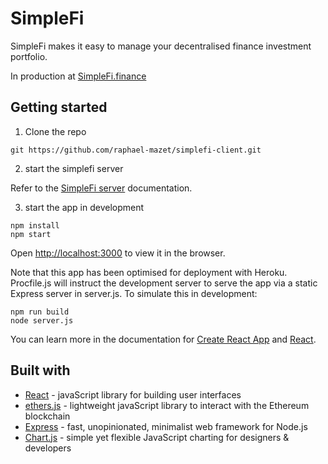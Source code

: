 # SimpleFi

SimpleFi makes it easy to manage your decentralised finance investment portfolio.

In production at [SimpleFi.finance](https://simplefi.finance)


## Getting started

1. Clone the repo

```
git https://github.com/raphael-mazet/simplefi-client.git
```

2. start the simplefi server

Refer to the [SimpleFi server](https://github.com/raphael-mazet/simplefi-client.git) documentation.


3. start the app in development

```
npm install
npm start
```
Open [http://localhost:3000](http://localhost:3000) to view it in the browser.

Note that this app has been optimised for deployment with Heroku. Procfile.js will instruct the development server to serve the app via a static Express server in server.js. To simulate this in development:
```
npm run build
node server.js
```

You can learn more in the documentation for [Create React App](https://facebook.github.io/create-react-app/docs/getting-started) and [React](https://facebook.github.io/create-react-app/docs).


## Built with

* [React](https://reactjs.org/) - javaScript library for building user interfaces
* [ethers.js](https://docs.ethers.io/v5/) - lightweight javaScript library to interact with the Ethereum blockchain
* [Express](https://expressjs.com/) - fast, unopinionated, minimalist web framework for Node.js
* [Chart.js](https://www.chartjs.org/) - simple yet flexible JavaScript charting for designers & developers
